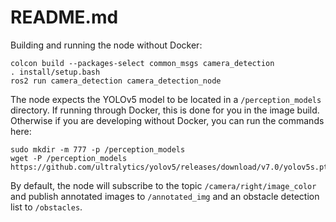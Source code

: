# README.md

Building and running the node without Docker:
```
colcon build --packages-select common_msgs camera_detection
. install/setup.bash
ros2 run camera_detection camera_detection_node
```

The node expects the YOLOv5 model to be located in a `/perception_models` directory. If running through Docker, this is done for you in the image build. Otherwise if you are developing without Docker, you can run the commands here:
```
sudo mkdir -m 777 -p /perception_models
wget -P /perception_models https://github.com/ultralytics/yolov5/releases/download/v7.0/yolov5s.pt
```

By default, the node will subscribe to the topic `/camera/right/image_color` and publish annotated images to `/annotated_img` and an obstacle detection list to `/obstacles`.